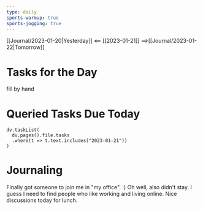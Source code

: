 ```yaml
---
type: daily
sports-warmup: true
sports-jogging: true
---
```


[[Journal/2023-01-20|Yesterday]] <== [[2023-01-21]] ==>[[Journal/2023-01-22|Tomorrow]]


# Tasks for the Day

fill by hand


# Queried Tasks Due Today

```dataviewjs
dv.taskList(
  dv.pages().file.tasks
  .where(t => t.text.includes("2023-01-21"))
)
```



# Journaling
Finally got someone to join me in "my office". :)
Oh well, also didn't stay. I guess I need to find people who like working and living online.
Nice discussions today for lunch.

